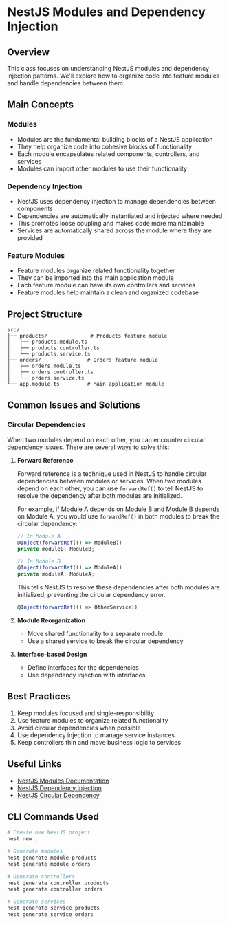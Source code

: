 # NestJS Modules and Dependency Injection

## Overview

This class focuses on understanding NestJS modules and dependency injection patterns. We'll explore how to organize code into feature modules and handle dependencies between them.

## Main Concepts

### Modules

- Modules are the fundamental building blocks of a NestJS application
- They help organize code into cohesive blocks of functionality
- Each module encapsulates related components, controllers, and services
- Modules can import other modules to use their functionality

### Dependency Injection

- NestJS uses dependency injection to manage dependencies between components
- Dependencies are automatically instantiated and injected where needed
- This promotes loose coupling and makes code more maintainable
- Services are automatically shared across the module where they are provided

### Feature Modules

- Feature modules organize related functionality together
- They can be imported into the main application module
- Each feature module can have its own controllers and services
- Feature modules help maintain a clean and organized codebase

## Project Structure

```
src/
├── products/              # Products feature module
│   ├── products.module.ts
│   ├── products.controller.ts
│   └── products.service.ts
├── orders/               # Orders feature module
│   ├── orders.module.ts
│   ├── orders.controller.ts
│   └── orders.service.ts
└── app.module.ts         # Main application module
```

## Common Issues and Solutions

### Circular Dependencies

When two modules depend on each other, you can encounter circular dependency issues. There are several ways to solve this:

1. **Forward Reference**

   Forward reference is a technique used in NestJS to handle circular dependencies between modules or services. When two modules depend on each other, you can use `forwardRef()` to tell NestJS to resolve the dependency after both modules are initialized.

   For example, if Module A depends on Module B and Module B depends on Module A, you would use `forwardRef()` in both modules to break the circular dependency:

   ```typescript
   // In Module A
   @Inject(forwardRef(() => ModuleB))
   private moduleB: ModuleB;

   // In Module B
   @Inject(forwardRef(() => ModuleA))
   private moduleA: ModuleA;
   ```

   This tells NestJS to resolve these dependencies after both modules are initialized, preventing the circular dependency error.

   ```typescript
   @Inject(forwardRef(() => OtherService))
   ```

2. **Module Reorganization**

   - Move shared functionality to a separate module
   - Use a shared service to break the circular dependency

3. **Interface-based Design**
   - Define interfaces for the dependencies
   - Use dependency injection with interfaces

## Best Practices

1. Keep modules focused and single-responsibility
2. Use feature modules to organize related functionality
3. Avoid circular dependencies when possible
4. Use dependency injection to manage service instances
5. Keep controllers thin and move business logic to services

## Useful Links

- [NestJS Modules Documentation](https://docs.nestjs.com/modules)
- [NestJS Dependency Injection](https://docs.nestjs.com/providers)
- [NestJS Circular Dependency](https://docs.nestjs.com/fundamentals/circular-dependency)

## CLI Commands Used

```bash
# Create new NestJS project
nest new .

# Generate modules
nest generate module products
nest generate module orders

# Generate controllers
nest generate controller products
nest generate controller orders

# Generate services
nest generate service products
nest generate service orders
```
